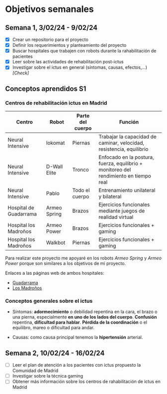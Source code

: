 # Objetivos semanales

## Semana 1, 3/02/24 - 9/02/24

- [x] Crear un repositorio para el proyecto
- [x] Definir los requerimientos y planteamiento del proyecto
- [x] Buscar hospitales que trabajen con robots durante la rahabilitación de pacientes
- [x] Leer sobre las actividades de rehabilitación post-ictus
- [x] Investigar sobre el ictus en general (síntomas, causas, efectos,...) *[Check]*

## Conceptos aprendidos S1

### Centros de rehabilitación ictus en Madrid

| Centro | Robot | Parte del cuerpo | Función |
| - | - | - | - |
| Neural Intensive | lokomat | Piernas | Trabajar la capacidad de caminar, velocidad, resistencia, equilibrio |
| Neural Intensive | D-Wall Elite | Tronco | Enfocado en la postura, fuerza, equilibrio + monitoreo del rendimiento en tiempo real |
| Neural Intensive | Pablo | Todo el cuerpo | Entrenamiento unilateral y bilateral |
| Hospital de Guadarrama | Armeo Spring | Brazos | Ejercicios funcionales mediante juegos de realidad virtual |
| Hospital los Madroños | Armeo Power | Brazos | Ejercicios funcionales + gaming |
| Hospital los Madroños | Walkbot | Piernas | Ejercicios funcionales + gaming |

Para realizar este proyecto me apoyaré en los robots *Armeo Spring* y *Armeo Power* porque son similares a los objetivos de mi proyecto.

Enlaces a las páginas web de ambos hospitales:
- [Guadarrama](https://www.comunidad.madrid/hospital/guadarrama/)
- [Los Madroños](https://hospitallosmadronos.es/unidades-especializadas/unidad-avanzada-de-neurorrehabilitacion/robotica/)

### Conceptos generales sobre el ictus

- Síntomas: **adormecimiento** o debilidad repentina en la cara, el brazo o una pierna, especialmente **en uno de los lados del cuerpo**. **Confusión** repentina, **dificultad para hablar**. **Pérdida de la coordinación** o el equilibro, mareo o dificultad para andar.

- Causas: como causa principal tenemos la **hipertensión** arterial.


## Semana 2, 10/02/24 - 16/02/24

- [ ] Leer el plan de atención a los pacientes con ictus propuesto la Comunidad de Madrid
- [ ] Investigar sobre la técnica gaming
- [ ] Obtener más información sobre los centros de rahabilitación de ictus en Madrid

